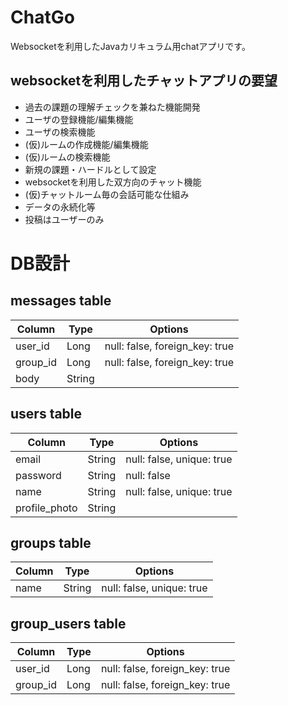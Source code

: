 # ChatGo
Websocketを利用したJavaカリキュラム用chatアプリです。

## websocketを利用したチャットアプリの要望
- 過去の課題の理解チェックを兼ねた機能開発
- ユーザの登録機能/編集機能
- ユーザの検索機能
- (仮)ルームの作成機能/編集機能
- (仮)ルームの検索機能
- 新規の課題・ハードルとして設定
- websocketを利用した双方向のチャット機能
- (仮)チャットルーム毎の会話可能な仕組み
- データの永続化等
- 投稿はユーザーのみ

# DB設計
## messages table
| Column   | Type   | Options                        |
| -------- | ------ | ------------------------------ |
| user_id  | Long   | null: false, foreign_key: true |
| group_id | Long   | null: false, foreign_key: true |
| body     | String |                                |

## users table
| Column        | Type    | Options                        |
| ------------- | ------- | ------------------------------ |
| email         | String  | null: false, unique: true      |
| password      | String  | null: false                    |
| name          | String  | null: false, unique: true      |
| profile_photo | String  |                                |


## groups table
| Column | Type   | Options                   |
| ------ | ------ | ------------------------- |
| name   | String | null: false, unique: true |


## group_users table
| Column   | Type | Options                        |
| -------- | ---- | ------------------------------ |
| user_id  | Long | null: false, foreign_key: true |
| group_id | Long | null: false, foreign_key: true |
